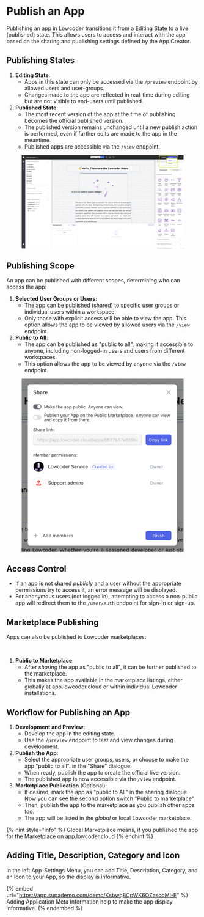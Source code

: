 # Publish an App

Publishing an app in Lowcoder transitions it from a Editing State to a live (published) state. This allows users to access and interact with the app based on the sharing and publishing settings defined by the App Creator.

## Publishing States

1. **Editing State**:
   * Apps in this state can only be accessed via the `/preview` endpoint by allowed users and user-groups.
   * Changes made to the app are reflected in real-time during editing but are not visible to end-users until published.
2. **Published State**:
   * The most recent version of the app at the time of publishing becomes the official published version.
   * The published version remains unchanged until a new publish action is performed, even if further edits are made to the app in the meantime.
   * Published apps are accessible via the `/view` endpoint.

<figure><img src="../.gitbook/assets/App Editor  Publish App.png" alt=""><figcaption></figcaption></figure>

## Publishing Scope

An app can be published with different scopes, determining who can access the app:

1. **Selected User Groups or Users**:
   * The app can be published ([shared](share-an-app.md)) to specific user groups or individual users within a workspace.
   * Only those with explicit access will be able to view the app. This option allows the app to be viewed by allowed users via the `/view` endpoint.
2. **Public to All**:
   * The app can be published as "public to all", making it accessible to anyone, including non-logged-in users and users from different workspaces.
   * This option allows the app to be viewed by anyone via the `/view` endpoint.

<figure><img src="../.gitbook/assets/App Editor  Share Public.png" alt="" width="563"><figcaption></figcaption></figure>

## Access Control

* If an app is not shared _publicly_ and a user without the appropriate permissions try to access it, an error message will be displayed.
* For anonymous users (not logged in), attempting to access a non-public app will redirect them to the `/user/auth` endpoint for sign-in or sign-up.

## Marketplace Publishing

Apps can also be published to Lowcoder marketplaces:

<figure><img src="../.gitbook/assets/App Editor  Share Marketplace.png" alt="" width="563"><figcaption></figcaption></figure>

1. **Public to Marketplace**:
   * After _sharing_ the app as "public to all", it can be further published to the marketplace.
   * This makes the app available in the marketplace listings, either globally at app.lowcoder.cloud or within individual Lowcoder installations.

## Workflow for Publishing an App

1. **Development and Preview**:
   * Develop the app in the editing state.
   * Use the `/preview` endpoint to test and view changes during development.
2. **Publish the App**:
   * Select the appropriate user groups, users, or choose to make the app "public to all". in the "Share" dialogue.
   * When ready, publish the app to create the official live version.
   * The published app is now accessible via the `/view` endpoint.
3. **Marketplace Publication** (Optional):
   * If desired, mark the app as "public to All" in the sharing dialogue. Now you can see the second option switch "Public to marketplace"
   * Then, publish the app to the marketplace as you publish other apps too.
   * The app will be listed in the _global_ or local Lowcoder marketplace.&#x20;

{% hint style="info" %}
Global Marketplace means, if you published the app for the Marketplace on app.lowcoder.cloud
{% endhint %}

## Adding Title, Description, Category and Icon

In the left App-Settings Menu, you can add Title, Description, Category, and an Icon to your App, so the display is informative.

{% embed url="https://app.supademo.com/demo/KsbwqBCpWK6OZascdMI-E" %}
Adding Application Meta Information help to make the app display informative.
{% endembed %}
